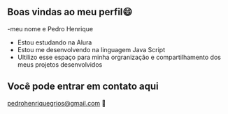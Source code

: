 ## Boas vindas ao meu perfil😄

-meu nome e Pedro Henrique 

- Estou estudando na Alura
- Estou me desenvolvendo na linguagem Java Script
- Ultilizo esse espaço para minha orgranização e compartilhamento dos meus projetos desenvolvidos 

## Você pode entrar em contato aqui

pedrohenriquegrios@gmail.com 📧

